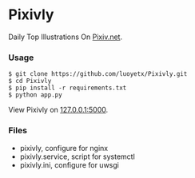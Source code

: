 Pixivly
=======

Daily Top Illustrations On [Pixiv.net](http://www.pixiv.net).

### Usage

```
$ git clone https://github.com/luoyetx/Pixivly.git
$ cd Pixivly
$ pip install -r requirements.txt
$ python app.py
```

View Pixivly on [127.0.0.1:5000](http://127.0.0.1:5000).

### Files

- pixivly, configure for nginx
- pixivly.service, script for systemctl
- pixivly.ini, configure for uwsgi
